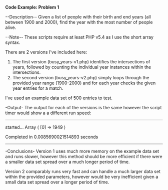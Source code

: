 __Code Example: Problem 1__

--Description--
Given a list of people with their birth and end years (all between 1900 and 2000), find the year with the most number of people alive.

--Note--
These scripts require at least PHP v5.4 as I use the short array syntax.

There are 2 versions I've included here:

1. The first version (busy_years-v1.php) identifies the intersections of years, followed by counting the individual year instances within the intersections.
2. The second version (busy_years-v2.php) simply loops through the provided year range (1900-2000) and for each year checks the given year entries for a match.

I've used an example data set of 500 entries to test.

-Output-
The output for each of the versions is the same however the script timer would show a a different run speed:
***
started...
Array
(
    [0] => 1949
)

Completed in 0.0085690021514893 seconds
***

-Conclusions-
Version 1 uses much more memory on the example data set and runs slower, however this method should be more efficient if there were a smaller data set spread over a much longer period of time.

Version 2 comparably runs very fast and can handle a much larger data set within the provided parameters, however would be very inefficient given a small data set spread over a longer period of time.
